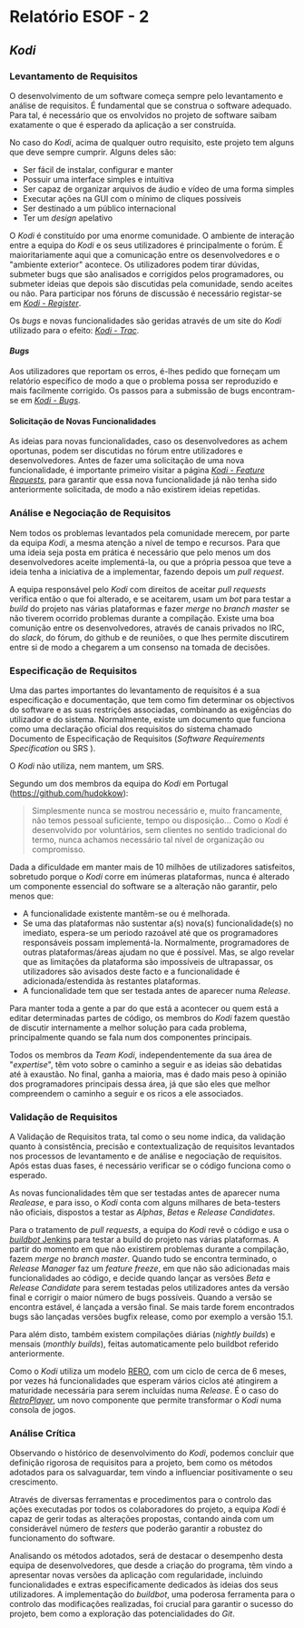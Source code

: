 # Relatório ESOF - 2

## *Kodi*

### Levantamento de Requisitos

  O desenvolvimento de um software começa sempre pelo levantamento e análise de requisitos. É fundamental que se construa o software adequado. Para tal, é necessário que os envolvidos no projeto de software saibam exatamente o que é esperado da aplicação a ser construída.

  No caso do *Kodi*, acima de qualquer outro requisito, este projeto tem alguns que deve sempre cumprir. Alguns deles são:
 * Ser fácil de instalar, configurar e manter
 * Possuir uma interface simples e intuitiva
 * Ser capaz de organizar arquivos de áudio e vídeo de uma forma simples
 * Executar ações na GUI com o mínimo de cliques possíveis
 * Ser destinado a um público internacional
 * Ter um *design* apelativo

O *Kodi* é constituído por uma enorme comunidade. O ambiente de interação entre a equipa do *Kodi* e os seus utilizadores é principalmente o forúm. É maioritariamente aqui que a comunicação entre os desenvolvedores e o "ambiente exterior" acontece. Os utilizadores podem tirar dúvidas, submeter bugs que são analisados e corrigidos pelos programadores, ou submeter ideias que depois são discutidas pela comunidade, sendo aceites ou não. Para participar nos fóruns de discussão é necessário registar-se em [*Kodi* - *Register*](http://forum.kodi.tv/member.php?action=register).

Os *bugs* e novas funcionalidades são geridas através de um site do *Kodi* utilizado para o efeito: [*Kodi* - *Trac*](http://trac.kodi.tv/).


#### *Bugs*

Aos utilizadores que reportam os erros, é-lhes pedido que forneçam um relatório específico de modo a que o problema possa ser reproduzido e mais facilmente corrigido.
Os passos para a submissão de bugs encontram-se em [*Kodi* - *Bugs*](http://kodi.wiki/view/HOW-TO:Submit_a_bug_report).

#### Solicitação de Novas Funcionalidades

As ideias para novas funcionalidades, caso os desenvolvedores as achem oportunas, podem ser discutidas no fórum entre utilizadores e desenvolvedores. Antes de fazer uma solicitação de uma nova funcionalidade, é importante primeiro visitar a página [*Kodi* - *Feature Requests*](http://forum.kodi.tv/forumdisplay.php?fid=9), para garantir que essa nova funcionalidade já não tenha sido anteriormente solicitada, de modo a não existirem ideias repetidas. 


### Análise e Negociação de Requisitos

Nem todos os problemas levantados pela comunidade merecem, por parte da equipa *Kodi*, a mesma atenção a nível de tempo e recursos. Para que uma ideia seja posta em prática é necessário que pelo menos um dos desenvolvedores aceite implementá-la, ou que a própria pessoa que teve a ideia tenha a iniciativa de a implementar, fazendo depois um *pull request*.

A equipa responsável pelo *Kodi* com direitos de aceitar *pull requests* verifica então o que foi alterado, e se aceitarem, usam um *bot* para testar a *build* do projeto nas várias plataformas e fazer *merge* no *branch master* se não tiverem ocorrido problemas durante a compilação. 
Existe uma boa comunição entre os desenvolvedores, através de canais privados no IRC, do *slack*, do fórum, do github e de reuniões, o que lhes permite discutirem entre si de modo a chegarem a um consenso na tomada de decisões.
 

### Especificação de Requisitos

Uma das partes importantes do levantamento de requisitos é a sua especificação e documentação, que tem como fim determinar os objectivos do software e as suas restrições associadas, combinando as exigências do utilizador e do sistema. Normalmente, existe um documento que funciona como uma declaração oficial dos requisitos do sistema chamado Documento de Especificação de Requisitos (*Software Requirements Specification* ou SRS ).

O *Kodi* não utiliza, nem mantem, um SRS.

Segundo um dos membros da equipa do *Kodi* em Portugal (https://github.com/hudokkow):
> Simplesmente nunca se mostrou necessário e, muito francamente, não temos pessoal suficiente, tempo ou disposição... Como o *Kodi* é desenvolvido por voluntários, sem clientes no sentido tradicional do termo, nunca achamos necessário tal nível de organização ou compromisso.

Dada a dificuldade em manter mais de 10 milhões de utilizadores satisfeitos, sobretudo porque o *Kodi* corre em inúmeras plataformas, nunca é alterado um componente essencial do software se a alteração não garantir, pelo menos que:
 * A funcionalidade existente mantêm-se ou é melhorada.
 * Se uma das plataformas não sustentar a(s) nova(s) funcionalidade(s) no imediato, espera-se um periodo razoável até que os programadores responsáveis possam implementá-la. Normalmente, programadores de outras plataformas/áreas ajudam no que é possível. Mas, se algo revelar que as limitações da plataforma são impossíveis de ultrapassar, os utilizadores são avisados deste facto e a funcionalidade é adicionada/estendida às restantes plataformas.
 * A funcionalidade tem que ser testada antes de aparecer numa *Release*.

Para manter toda a gente a par do que está a acontecer ou quem está a editar determinadas partes de código, os membros do *Kodi* fazem questão de discutir internamente a melhor solução para cada problema, principalmente quando se fala num dos componentes principais.

Todos os membros da *Team Kodi*, independentemente da sua área de "*expertise*", têm voto sobre o caminho a seguir e as ideias são debatidas até à exaustão. No final, ganha a maioria, mas é dado mais peso à opinião dos programadores principais dessa área, já que são eles que melhor compreendem o caminho a seguir e os ricos a ele associados.

### Validação de Requisitos

A Validação de Requisitos trata, tal como o seu nome indica, da validação quanto à consistência, precisão e contextualização de requisitos levantados nos processos de levantamento e de análise e negociação de requisitos. Após estas duas fases, é necessário verificar se o código funciona como o esperado.

As novas funcionalidades têm que ser testadas antes de aparecer numa *Realease*, e para isso, o *Kodi* conta com alguns milhares de beta-testers não oficiais, dispostos a testar as *Alphas*, *Betas* e *Release Candidates*. 

Para o tratamento de *pull requests*, a equipa do *Kodi* revê o código e usa o [*buildbot* Jenkins](http://jenkins.kodi.tv/) para testar a build do projeto nas várias plataformas. A partir do momento em que não existirem problemas durante a compilação, fazem *merge* no *branch master*. Quando tudo se encontra terminado, o *Release Manager* faz um *feature freeze*, em que não são adicionadas mais funcionalidades ao código, e decide quando lançar as versões *Beta* e *Release Candidate* para serem testadas pelos utilizadores antes da versão final e corrigir o maior número de bugs possíveis. Quando a versão se encontra estável, é lançada a versão final. Se mais tarde forem encontrados bugs são lançadas versões bugfix release, como por exemplo a versão 15.1.

Para além disto, também existem compilações diárias (*nightly builds*) e mensais (*monthly builds*), feitas automaticamente pelo buildbot referido anteriormente.

Como o *Kodi* utiliza um modelo [RERO](https://en.wikipedia.org/wiki/Release_early,_release_often), com um ciclo de cerca de 6 meses, por vezes há funcionalidades que esperam vários ciclos até atingirem a maturidade necessária para serem incluídas numa *Release*. É o caso do [*RetroPlayer*](http://forum.kodi.tv/forumdisplay.php?fid=194), um novo componente que permite transformar o *Kodi* numa consola de jogos.


### Análise Crítica

Observando o histórico de desenvolvimento do *Kodi*, podemos concluir que definição rigorosa de requisitos para a projeto, bem como os métodos adotados para os salvaguardar, tem vindo a influenciar positivamente o seu crescimento.

Através de diversas ferramentas e procedimentos para o controlo das ações executadas por todos os colaboradores do projeto, a equipa *Kodi* é capaz de gerir todas as alterações propostas, contando ainda com um considerável número de *testers* que poderão garantir a robustez do funcionamento do software.

Analisando os métodos adotados, será de destacar o desempenho desta equipa de desenvolvedores, que desde a criação do programa, têm vindo a apresentar novas versões da aplicação com regularidade, incluindo funcionalidades e extras especificamente dedicados às ideias dos seus utilizadores. A implementação do *buildbot*, uma poderosa ferramenta para o controlo das modificações realizadas, foi crucial para garantir o sucesso do projeto, bem como a exploração das potencialidades do *Git*.
